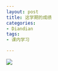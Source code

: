 ```yaml
---
layout: post
title: 这学期的成绩
categories:
- Diandian
tags:
- 课内学习

---
```

<p><img src="http://m1.img.srcdd.com/farm4/d/2012/1229/07/F673FA6D95757FCBFBA80A0913484043_B500_900_500_82.PNG" /><br /></p>